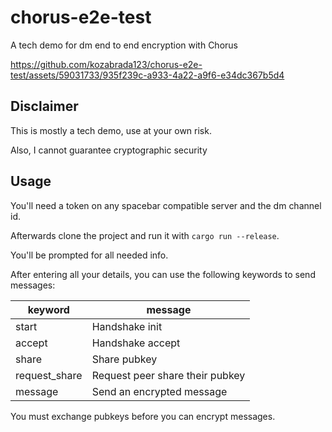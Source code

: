 # chorus-e2e-test
A tech demo for dm end to end encryption with Chorus

https://github.com/kozabrada123/chorus-e2e-test/assets/59031733/935f239c-a933-4a22-a9f6-e34dc367b5d4

## Disclaimer

This is mostly a tech demo, use at your own risk.

Also, I cannot guarantee cryptographic security

## Usage

You'll need a token on any spacebar compatible server and the dm channel id.

Afterwards clone the project and run it with `cargo run --release`.

You'll be prompted for all needed info.

After entering all your details, you can use the following keywords to send messages:

| keyword       | message                         |
|---------------|---------------------------------|
| start         | Handshake init                  |
| accept        | Handshake accept                |
| share         | Share pubkey                    |
| request_share | Request peer share their pubkey |
| message       | Send an encrypted message       |

You must exchange pubkeys before you can encrypt messages.
